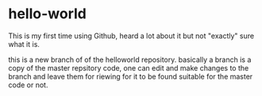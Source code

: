 # hello-world
This is my first time using Github, heard a lot about it but not "exactly" sure what it is.


this is a new branch of of the helloworld repository.
basically a branch is a copy of the master repsitory code,  one can edit and make changes to the branch and leave them for riewing for it to be found suitable for the master code or not.

